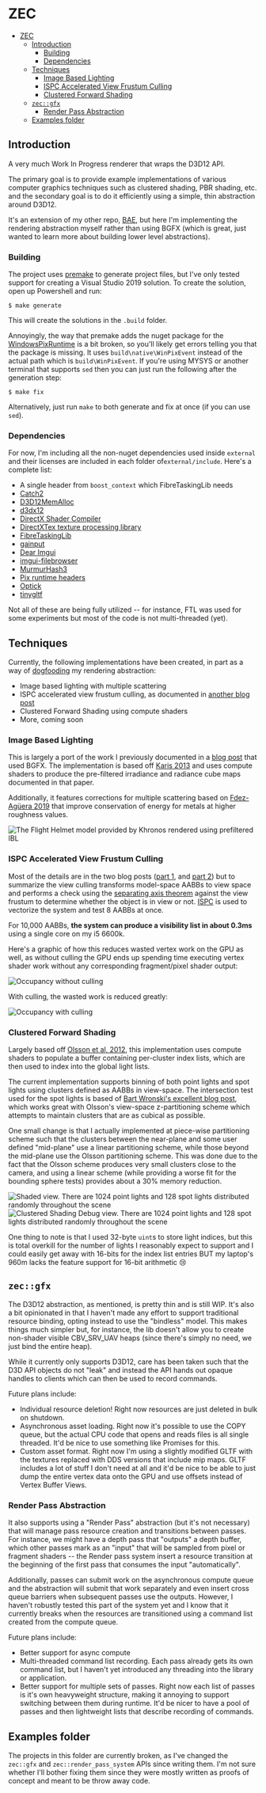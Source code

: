 # ZEC

- [ZEC](#zec)
  - [Introduction](#introduction)
    - [Building](#building)
    - [Dependencies](#dependencies)
  - [Techniques](#techniques)
    - [Image Based Lighting](#image-based-lighting)
    - [ISPC Accelerated View Frustum Culling](#ispc-accelerated-view-frustum-culling)
    - [Clustered Forward Shading](#clustered-forward-shading)
  - [`zec::gfx`](#zecgfx)
    - [Render Pass Abstraction](#render-pass-abstraction)
  - [Examples folder](#examples-folder)

## Introduction

A very much Work In Progress renderer that wraps the D3D12 API.

The primary goal is to provide example implementations of various computer graphics techniques such as clustered shading, PBR shading, etc. and the secondary goal is to do it efficiently using a simple, thin abstraction around D3D12.

It's an extension of my other repo, [BAE](https://github.com/bruop/bae), but here I'm implementing the rendering abstraction myself rather than using BGFX (which is great, just wanted to learn more about building lower level abstractions).


### Building

The project uses [premake](https://premake.github.io/) to generate project files, but I've only tested support for creating a Visual Studio 2019 solution. To create the solution, open up Powershell and run:

```
$ make generate
```

This will create the solutions in the `.build` folder.

Annoyingly, the way that premake adds the nuget package for the [WindowsPixRuntime](https://devblogs.microsoft.com/pix/winpixeventruntime/) is a bit broken, so you'll likely get errors telling you that the package is missing. It uses `build\native\WinPixEvent` instead of the actual path which is `build\WinPixEvent`. If you're using MYSYS or another terminal that supports `sed` then you can just run the following after the generation step:

```
$ make fix
```

Alternatively, just run `make` to both generate and fix at once (if you can use `sed`).

### Dependencies

For now, I'm including all the non-nuget dependencies used inside `external` and their licenses are included in each folder of`external/include`. Here's a complete list:

- A single header from `boost_context` which FibreTaskingLib needs
- [Catch2](https://github.com/catchorg/Catch2)
- [D3D12MemAlloc](https://github.com/GPUOpen-LibrariesAndSDKs/D3D12MemoryAllocator)
- [d3dx12](https://github.com/Microsoft/DirectX-Graphics-Samples/tree/master/Libraries/D3DX12)
- [DirectX Shader Compiler](https://github.com/microsoft/DirectXShaderCompiler)
- [DirectXTex texture processing library](https://github.com/microsoft/DirectXTex/)
- [FibreTaskingLib](https://github.com/RichieSams/FiberTaskingLib)
- [gainput](https://github.com/jkuhlmann/gainput)
- [Dear Imgui](https://github.com/ocornut/imgui)
- [imgui-filebrowser](https://github.com/AirGuanZ/imgui-filebrowser)
- [MurmurHash3](https://github.com/aappleby/smhasher/blob/master/src/MurmurHash3.cpp)
- [Pix runtime headers](https://devblogs.microsoft.com/pix/)
- [Optick](https://optick.dev/)
- [tinygltf](https://github.com/syoyo/tinygltf)

Not all of these are being fully utilized -- for instance, FTL was used for some experiments but most of the code is not multi-threaded (yet).

## Techniques

Currently, the following implementations have been created, in part as a way of [dogfooding](https://en.wikipedia.org/wiki/Eating_your_own_dog_food) my rendering abstraction:

- Image based lighting with multiple scattering
- ISPC accelerated view frustum culling, as documented in [another blog post](https://bruop.github.io/improved_frustum_culling/)
- Clustered Forward Shading using compute shaders
- More, coming soon

### Image Based Lighting

This is largely a port of the work I previously documented in a [blog post](https://bruop.github.io/ibl/) that used BGFX. The implementation is based off [Karis 2013](https://cdn2.unrealengine.com/Resources/files/2013SiggraphPresentationsNotes-26915738.pdf) and uses compute shaders to produce the pre-filtered irradiance and radiance cube maps documented in that paper.

Additionally, it features corrections for multiple scattering based on [Fdez-Agüera 2019](http://www.jcgt.org/published/0008/01/03/paper.pdf) that improve conservation of energy for metals at higher roughness values.

![The Flight Helmet model provided by Khronos rendered using prefiltered IBL](screenshots/ibl.png)

### ISPC Accelerated View Frustum Culling

Most of the details are in the two blog posts ([part 1](https://bruop.github.io/frustum_culling/), and [part 2](https://bruop.github.io/improved_frustum_culling/)) but to summarize the view culling transforms model-space AABBs to view space and performs a check using the [separating axis theorem](https://en.wikipedia.org/wiki/Hyperplane_separation_theorem) against the view frustum to determine whether the object is in view or not. [ISPC](https://ispc.github.io/) is used to vectorize the system and test 8 AABBs at once.

For 10,000 AABBs, **the system can produce a visibility list in about 0.3ms** using a single core on my i5 6600k.

Here's a graphic of how this reduces wasted vertex work on the GPU as well, as without culling the GPU ends up spending time executing vertex shader work without any corresponding fragment/pixel shader output:

![Occupancy without culling](./screenshots/unculled_occupancy.png)

With culling, the wasted work is reduced greatly:

![Occupancy with culling](./screenshots/culled_occupancy.png)


### Clustered Forward Shading

Largely based off [Olsson et al, 2012](http://www.cse.chalmers.se/~uffe/clustered_shading_preprint.pdf), this implementation uses compute shaders to populate a buffer containing per-cluster index lists, which are then used to index into the global light lists.

The current implementation supports binning of both point lights and spot lights using clusters defined as AABBs in view-space. The intersection test used for the spot lights is based of [Bart Wronski's excellent blog post](https://bartwronski.com/2017/04/13/cull-that-cone/), which works great with Olsson's view-space z-partitioning scheme which attempts to maintain clusters that are as cubical as possible.

One small change is that I actually implemented at piece-wise partitioning scheme such that the clusters between the near-plane and some user defined "mid-plane" use a linear partitioning scheme, while those beyond the mid-plane use the Olsson partitioning scheme. This was done due to the fact that the Olsson scheme produces very small clusters close to the camera, and using a linear scheme (while providing a worse fit for the bounding sphere tests) provides about a 30% memory reduction.

![Shaded view. There are 1024 point lights and 128 spot lights distributed randomly throughout the scene](./screenshots/clustered_debug_forward.png)
![Clustered Shading Debug view. There are 1024 point lights and 128 spot lights distributed randomly throughout the scene](./screenshots/clustered_debug_view.png)

One thing to note is that I used 32-byte `uint`s to store light indices, but this is total overkill for the number of lights I reasonably expect to support and I could easily get away with 16-bits for the index list entries BUT my laptop's 960m lacks the feature support for 16-bit arithmetic 😢

## `zec::gfx`

The D3D12 abstraction, as mentioned, is pretty thin and is still WIP. It's also a bit opinionated in that I haven't made any effort to support traditional resource binding, opting instead to use the "bindless" model. This makes things much simpler but, for instance, the lib doesn't allow you to create non-shader visible CBV_SRV_UAV heaps (since there's simply no need, we just bind the entire heap).

While it currently only supports D3D12, care has been taken such that the D3D API objects do not "leak" and instead the API hands out opaque handles to clients which can then be used to record commands.

Future plans include:
- Individual resource deletion! Right now resources are just deleted in bulk on shutdown.
- Asynchronous asset loading. Right now it's possible to use the COPY queue, but the actual CPU code that opens and reads files is all single threaded. It'd be nice to use something like Promises for this.
- Custom asset format. Right now I'm using a slightly modified GLTF with the textures replaced with DDS versions that include mip maps. GLTF includes a lot of stuff I don't need at all and it'd be nice to be able to just dump the entire vertex data onto the GPU and use offsets instead of Vertex Buffer Views.

### Render Pass Abstraction

It also supports using a "Render Pass" abstraction (but it's not necessary) that will manage pass resource creation and transitions between passes. For instance, we might have a depth pass that "outputs" a depth buffer, which other passes mark as an "input" that will be sampled from pixel or fragment shaders -- the Render pass system insert a resource transition at the beginning of the first pass that consumes the input "automatically".

Additionally, passes can submit work on the asynchronous compute queue and the abstraction will submit that work separately and even insert cross queue barriers when subsequent passes use the outputs. However, I haven't robustly tested this part of the system yet and I know that it currently breaks when the resources are transitioned using a command list created from the compute queue.

Future plans include:
- Better support for async compute
- Multi-threaded command list recording. Each pass already gets its own command list, but I haven't yet introduced any threading into the library or application.
- Better support for multiple sets of passes. Right now each list of passes is it's own heavyweight structure, making it annoying to support switching between them during runtime. It'd be nicer to have a pool of passes and then lightweight lists that describe recording of commands.

## Examples folder

The projects in this folder are currently broken, as I've changed the `zec::gfx` and `zec::render_pass_system` APIs since writing them. I'm not sure whether I'll bother fixing them since they were mostly written as proofs of concept and meant to be throw away code.

